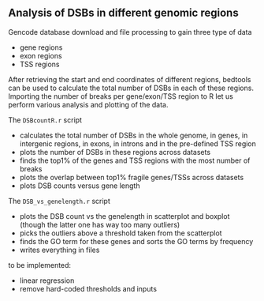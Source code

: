 ## Analysis of DSBs in different genomic regions

Gencode database download and file processing to gain three type of data
- gene regions
- exon regions
- TSS regions

After retrieving the start and end coordinates of different regions, bedtools can be used to calculate the total number of DSBs in each of these regions. Importing the number of breaks per gene/exon/TSS region to R let us perform various analysis and plotting of the data.

The `DSBcountR.r` script
- calculates the total number of DSBs in the whole genome, in genes, in intergenic regions, in exons, in introns and in the pre-defined TSS region
- plots the number of DSBs in these regions across datasets
- finds the top1% of the genes and TSS regions with the most number of breaks
- plots the overlap between top1% fragile genes/TSSs across datasets
- plots DSB counts versus gene length


The `DSB_vs_genelength.r` script
- plots the DSB count vs the genelength in scatterplot and boxplot (though the latter one has way too many outliers)
- picks the outliers above a threshold taken from the scatterplot
- finds the GO term for these genes and sorts the GO terms by frequency
- writes everything in files

to be implemented:
- linear regression
- remove hard-coded thresholds and inputs


